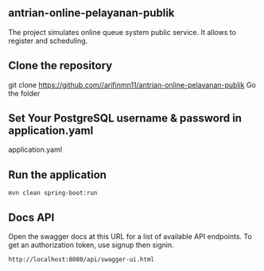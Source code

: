 ## antrian-online-pelayanan-publik
The project simulates online queue system public service. It allows to register and scheduling.

## Clone the repository
git clone https://github.com//arifinmn11/antrian-online-pelayanan-publik
Go the folder

## Set Your PostgreSQL username & password in application.yaml

application.yaml

## Run the application
```
mvn clean spring-boot:run
```
## Docs API
Open the swagger docs at this URL for a list of available API endpoints. To get an authorization token, use signup then signin.
```
http://localhost:8080/api/swagger-ui.html
```
